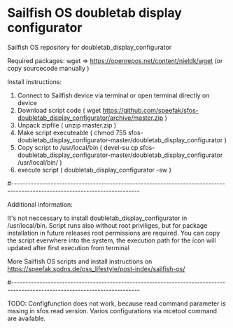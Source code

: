 # Sailfish OS doubletab display configurator

Sailfish OS repository for doubletab_display_configurator

Required packages: wget => https://openrepos.net/content/nieldk/wget (or copy sourcecode manually )

Install instructions:
1. Connect to Sailfish device via terminal or open terminal directly on device
2. Download script code ( wget https://github.com/speefak/sfos-doubletab_display_configurator/archive/master.zip )
3. Unpack zipfile ( unzip master.zip )
4. Make script executeable ( chmod 755 sfos-doubletab_display_configurator-master/doubletab_display_configurator )
5. Copy script to /usr/local/bin ( devel-su cp sfos-doubletab_display_configurator-master/doubletab_display_configurator /usr/local/bin/ ) 
6. execute script ( doubletab_display_configurator -sw )

#---------------------------------------------------------------------------------------------------------------------------

Additional information:

It's not neccessary to install doubletab_display_configurator in /usr/local/bin. Script runs also without root priviliges, but for package installation in future releases root permissions are required. You can copy the script everwhere into the system, the execution path for the icon will updated after first execution from terminal 

More Sailfish OS scripts and install instructions on  https://speefak.spdns.de/oss_lifestyle/post-index/sailfish-os/

#---------------------------------------------------------------------------------------------------------------------------

TODO: Configfunction does not work, because read command parameter is mssing in sfos read version. Varios configurations via mcetool command are available. 
